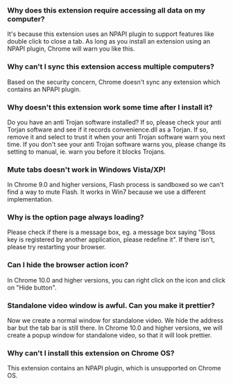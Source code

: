 ### Why does this extension require accessing all data on my computer? ###
It's because this extension uses an NPAPI plugin to support features like double click to close a tab. As long as you install an extension using an NPAPI plugin, Chrome will warn you like this.

### Why can't I sync this extension access multiple computers? ###
Based on the security concern, Chrome doesn't sync any extension which contains an NPAPI plugin.

### Why doesn't this extension work some time after I install it? ###
Do you have an anti Trojan software installed? If so, please check your anti Torjan software and see if it records convenience.dll as a Torjan. If so, remove it and select to trust it when your anti Trojan software warn you next time. If you don't see your anti Trojan software warns you, please change its setting to manual, ie. warn you before it blocks Trojans.

### Mute tabs doesn't work in Windows Vista/XP! ###
In Chrome 9.0 and higher versions, Flash process is sandboxed so we can't find a way to mute Flash. It works in Win7 because we use a different implementation.

### Why is the option page always loading? ###
Please check if there is a message box, eg. a message box saying "Boss key is registered by another application, please redefine it". If there isn't, please try restarting your browser.

### Can I hide the browser action icon? ###
In Chrome 10.0 and higher versions, you can right click on the icon and click on "Hide button".

### Standalone video window is awful. Can you make it prettier? ###
Now we create a normal window for standalone video. We hide the address bar but the tab bar is still there. In Chrome 10.0 and higher versions, we will create a popup window for standalone video, so that it will look prettier.

### Why can't I install this extension on Chrome OS? ###
This extension contains an NPAPI plugin, which is unsupported on Chrome OS.
